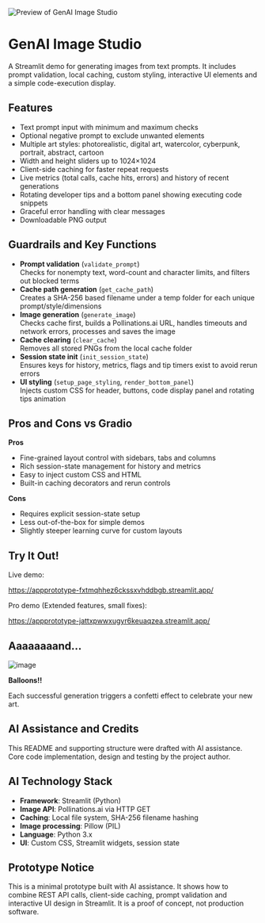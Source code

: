 ![Preview of GenAI Image Studio](https://github.com/user-attachments/assets/7940d4b8-14da-432e-91ee-bc4ea79ee06a)

# GenAI Image Studio

A Streamlit demo for generating images from text prompts. It includes prompt validation, local caching, custom styling, interactive UI elements and a simple code-execution display.

## Features

- Text prompt input with minimum and maximum checks  
- Optional negative prompt to exclude unwanted elements  
- Multiple art styles: photorealistic, digital art, watercolor, cyberpunk, portrait, abstract, cartoon  
- Width and height sliders up to 1024×1024  
- Client-side caching for faster repeat requests  
- Live metrics (total calls, cache hits, errors) and history of recent generations  
- Rotating developer tips and a bottom panel showing executing code snippets  
- Graceful error handling with clear messages  
- Downloadable PNG output  

## Guardrails and Key Functions

- **Prompt validation** (`validate_prompt`)  
  Checks for nonempty text, word-count and character limits, and filters out blocked terms  
- **Cache path generation** (`get_cache_path`)  
  Creates a SHA-256 based filename under a temp folder for each unique prompt/style/dimensions  
- **Image generation** (`generate_image`)  
  Checks cache first, builds a Pollinations.ai URL, handles timeouts and network errors, processes and saves the image  
- **Cache clearing** (`clear_cache`)  
  Removes all stored PNGs from the local cache folder  
- **Session state init** (`init_session_state`)  
  Ensures keys for history, metrics, flags and tip timers exist to avoid rerun errors  
- **UI styling** (`setup_page_styling`, `render_bottom_panel`)  
  Injects custom CSS for header, buttons, code display panel and rotating tips animation  

## Pros and Cons vs Gradio

**Pros**  
- Fine-grained layout control with sidebars, tabs and columns  
- Rich session-state management for history and metrics  
- Easy to inject custom CSS and HTML  
- Built-in caching decorators and rerun controls  

**Cons**  
- Requires explicit session-state setup  
- Less out-of-the-box for simple demos  
- Slightly steeper learning curve for custom layouts  

## Try It Out!

Live demo:

https://appprototype-fxtmqhhez6ckssxvhddbgb.streamlit.app/

Pro demo (Extended features, small fixes):

https://appprototype-jattxpwwxugyr6keuaqzea.streamlit.app/
## Aaaaaaaand... 
![image](https://github.com/user-attachments/assets/a9f5552b-c742-46bc-b01c-0741ff107ae8)

**Balloons!!**

Each successful generation triggers a confetti effect to celebrate your new art.

## AI Assistance and Credits

This README and supporting structure were drafted with AI assistance. Core code implementation, design and testing by the project author.

## AI Technology Stack

* **Framework**: Streamlit (Python)
* **Image API**: Pollinations.ai via HTTP GET
* **Caching**: Local file system, SHA-256 filename hashing
* **Image processing**: Pillow (PIL)
* **Language**: Python 3.x
* **UI**: Custom CSS, Streamlit widgets, session state

## Prototype Notice

This is a minimal prototype built with AI assistance. It shows how to combine REST API calls, client-side caching, prompt validation and interactive UI design in Streamlit. It is a proof of concept, not production software.
